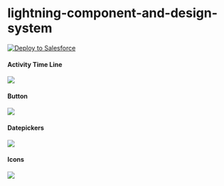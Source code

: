 # lightning-component-and-design-system
<a href="https://login.salesforce.com/packaging/installPackage.apexp?p0=04t28000000MX8c" target="_blank">
  <img alt="Deploy to Salesforce"
    src="https://raw.githubusercontent.com/afawcett/githubsfdeploy/master/src/main/webapp/resources/img/deploy.png">
</a>

#### Activity Time Line
<img src="http://f.st-hatena.com/images/fotolife/t/tyoshikawa1106/20150830/20150830235051.png" />

#### Button
<img src="http://f.st-hatena.com/images/fotolife/t/tyoshikawa1106/20150830/20150830235243.png" />

#### Datepickers
<img src="http://f.st-hatena.com/images/fotolife/t/tyoshikawa1106/20150830/20150830235430.png" />

#### Icons
<img src="http://f.st-hatena.com/images/fotolife/t/tyoshikawa1106/20150830/20150830235337.png" />
